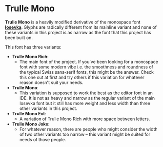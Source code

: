 
# Trulle Mono

**Trulle Mono** is a heavily modified derivative of the monospace font [**Iosevka**](https://github.com/be5invis/Iosevka). Glyphs are radically different from its mainline variant and none of these variants in this project is as narrow as the font that this project has been built on.

This font has three variants:
- **Trulle Mono Rich**:
  - The main font of the project. If you've been looking for a monospace font with some modern vibe i.e. the smoothness and roundness of the typical Swiss sans-serif fonts, this might be the answer. Check this one out at first and try others if this variation for whatever reason doesn't suit your needs.
- **Trulle Mono**:
  - This variation is supposed to work the best as the editor font in an IDE. It is not as heavy and narrow as the regular variant of the main Iosevka font but it still has more weight and less width than three other variants in this project.
- **Trulle Mono Ext**:
  - A variation of Trulle Mono Rich with more space between letters.
- **Trulle Mono Joke**:
  - For whatever reason, there are people who might consider the width of two other variants too narrow – this variant might be suited for needs of those people.
